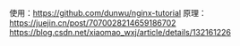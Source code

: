 使用：https://github.com/dunwu/nginx-tutorial
原理：https://juejin.cn/post/7070028214659186702
https://blog.csdn.net/xiaomao_wxj/article/details/132161226